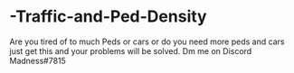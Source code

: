 # -Traffic-and-Ped-Density
Are you tired of to much Peds or cars or do you need more peds and cars just get this and your problems will be solved. Dm me on Discord Madness#7815
